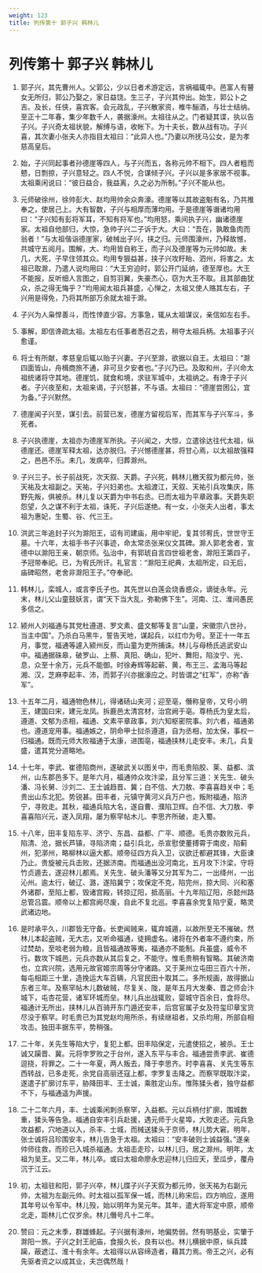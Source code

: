 ```yaml
---
weight: 123
title: 列传第十 郭子兴 韩林儿
---
```


# 列传第十 郭子兴 韩林儿

1. <span id="列传第十_郭子兴_韩林儿-1"></span>
郭子兴，其先曹州人。父郭公，少以日者术游定远，言祸福辄中。邑富人有瞽女无所归，郭公乃娶之，家日益饶。生三子，子兴其仲出。始生，郭公卜之吉。及长，任侠，喜宾客。会元政乱，子兴散家资，椎牛酾酒，与壮士结纳。至正十二年春，集少年数千人，袭据濠州。太祖往从之。门者疑其谍，执以告子兴。子兴奇太祖状貌，解缚与语，收帐下。为十夫长，数从战有功。子兴喜，其次妻小张夫人亦指目太祖曰：“此异人也。”乃妻以所抚马公女，是为孝慈高皇后。

2. <span id="列传第十_郭子兴_韩林儿-2"></span>
始，子兴同起事者孙德崖等四人，与子兴而五，各称元帅不相下。四人者粗而戆，日剽掠，子兴意轻之。四人不悦，合谋倾子兴。子兴以是多家居不视事。太祖乘闲说曰：“彼日益合，我益离，久之必为所制。”子兴不能从也。

3. <span id="列传第十_郭子兴_韩林儿-3"></span>
元师破徐州，徐帅彭大、赵均用帅余众奔濠。德崖等以其故盗魁有名，乃共推奉之，使居己上。大有智数，子兴与相厚而薄均用。于是德崖等谮诸均用曰：“子兴知有彭将军耳，不知有将军也。”均用怒，乘间执子兴，幽诸德崖家。太祖自他部归，大惊，急帅子兴二子诉于大。大曰：“吾在，孰敢鱼肉而翁者！”与太祖偕诣德崖家，破械出子兴，挟之归。元师围濠州，乃释故憾，共城守五阅月。围解，大、均用皆自称王，而子兴及德崖等为元帅如故。未几，大死，子早住领其众。均用专狠益甚，挟子兴攻盱眙、泗州，将害之。太祖已取滁，乃遣人说均用曰：“大王穷迫时，郭公开门延纳，德至厚也。大王不能报，反听细人言图之，自剪羽翼，失豪杰心，窃为大王不取。且其部曲犹众，杀之得无悔乎？”均用闻太祖兵甚盛，心惮之，太祖又使人赂其左右，子兴用是得免，乃将其所部万余就太祖于滁。

4. <span id="列传第十_郭子兴_韩林儿-4"></span>
子兴为人枭悍善斗，而性悻直少容。方事急，辄从太祖谋议，亲信如左右手。

5. <span id="列传第十_郭子兴_韩林儿-5"></span>
事解，即信谗疏太祖。太祖左右任事者悉召之去，稍夺太祖兵柄。太祖事子兴愈谨。

6. <span id="列传第十_郭子兴_韩林儿-6"></span>
将士有所献，孝慈皇后辄以贻子兴妻。子兴至滁，欲据以自王。太祖曰：“滁四面皆山，舟楫商旅不通，非可旦夕安者也。”子兴乃已。及取和州，子兴命太祖统诸将守其地。德崖饥，就食和境，求驻军城中，太祖纳之。有谗于子兴者。子兴夜至和，太祖来谒，子兴怒甚，不与语。太祖曰：“德崖尝困公，宜为备。”子兴默然。

7. <span id="列传第十_郭子兴_韩林儿-7"></span>
德崖闻子兴至，谋引去。前营已发，德崖方留视后军，而其军与子兴军斗，多死者。

8. <span id="列传第十_郭子兴_韩林儿-8"></span>
子兴执德崖，太祖亦为德崖军所执。子兴闻之，大惊，立遣徐达往代太祖，纵德崖还。德崖军释太祖，达亦脱归。子兴憾德崖甚，将甘心焉，以太祖故强释之，邑邑不乐。未几，发病卒，归葬滁州。

9. <span id="列传第十_郭子兴_韩林儿-9"></span>
子兴三子。长子前战死，次天叙、天爵。子兴死，韩林儿檄天叙为都元帅，张天祐及太祖副之。天祐，子兴妇弟也。太祖渡江，天叙、天祐引兵攻集庆，陈野先叛，俱被杀。林儿复以天爵为中书右丞。已而太祖为平章政事。天爵失职怨望，久之谋不利于太祖，诛死，子兴后遂绝。有一女，小张夫人出者，事太祖为惠妃，生蜀、谷、代三王。

10. <span id="列传第十_郭子兴_韩林儿-10"></span>
洪武三年追封子兴为滁阳王，诏有司建庙，用中牢祀，复其邻宥氏，世世守王墓。十六年，太祖手书子兴事迹，命太常丞张来仪文其碑。滁人郭老舍者，宣德中以滁阳王亲，朝京师。弘治中，有郭琥自言四世祖老舍，滁阳王第四子，予冠带奉祀。已，为宥氏所讦。礼官言：“滁阳王祀典，太祖所定，曰无后，庙碑昭然，老舍非滁阳王子。”夺奉祀。

11. <span id="列传第十_郭子兴_韩林儿-11"></span>
韩林儿，栾城人，或言李氏子也。其先世以白莲会烧香惑众，谪徙永年。元末，林儿父山童鼓妖言，谓“天下当大乱，弥勒佛下生”。河南、江、淮间愚民多信之。

12. <span id="列传第十_郭子兴_韩林儿-12"></span>
颍州人刘福通与其党杜遵道、罗文素、盛文郁等复言“山童，宋徽宗八世孙，当主中国”。乃杀白马黑牛，誓告天地，谋起兵，以红巾为号。至正十一年五月，事觉，福通等遽入颍州反，而山童为吏所捕诛。林儿与母杨氏逃武安山中。福通据硃皋，破罗山、上蔡、真阳、确山，犯叶、舞阳，陷汝宁、光、息，众至十余万，元兵不能御。时徐寿辉等起蕲、黄，布王三、孟海马等起湘、汉，芝麻李起丰、沛，而郭子兴亦据濠应之。时皆谓之“红军”，亦称“香军”。

13. <span id="列传第十_郭子兴_韩林儿-13"></span>
十五年二月，福通物色林儿，得诸砀山夹河；迎至亳，僭称皇帝，又号小明王，建国曰宋，建元龙凤。拆鹿邑太清宫材，治宫阙于亳。尊杨氏为皇太后，遵道、文郁为丞相，福通、文素平章政事，刘六知枢密院事。刘六者，福通弟也。遵道宠用事。福通嫉之，阴命甲士挝杀遵道，自为丞相，加太保，事权一归福通。既而元师大败福通于太康，进围亳，福通挟林儿走安丰。未几，兵复盛，遣其党分道略地。

14. <span id="列传第十_郭子兴_韩林儿-14"></span>
十七年，李武、崔德陷商州，遂破武关以图关中，而毛贵陷胶、莱、益都、滨州，山东郡邑多下。是年六月，福通帅众攻汴梁，且分军三道：关先生、破头潘、冯长舅、沙刘二、王士诚趋晋、冀；白不信、大刀敖、李喜喜趋关中；毛贵出山东北犯。势锐甚。田丰者，元镇守黄河义兵万户也，叛附福通，陷济宁，寻败走。其秋，福通兵陷大名，遂自曹、濮陷卫辉。白不信、大刀敖、李喜喜陷兴元，遂入凤翔，屡为察罕帖木儿、李思齐所破，走入蜀。

15. <span id="列传第十_郭子兴_韩林儿-15"></span>
十八年，田丰复陷东平、济宁、东昌、益都、广平、顺德。毛贵亦数败元兵，陷清、沧，据长芦镇，寻陷济南；益引兵北，杀宣慰使董搏霄于南皮，陷蓟州，犯漷州，略柳林以逼大都。顺帝征四方兵入卫，议欲迁都避其锋，大臣谏乃止。贵旋被元兵击败，还据济南。而福通出没河南北，五月攻下汴梁，守将竹贞遁去，遂迎林儿都焉。关先生、破头潘等又分其军为二，一出绛州，一出沁州。逾太行，破辽、潞，遂陷冀宁；攻保定不克，陷完州，掠大同、兴和塞外诸郡，至陷上都，毁诸宫殿，转掠辽阳，抵高丽。十九年陷辽阳，杀懿州路总管吕震。顺帝以上都宫阙尽废，自此不复北巡。李喜喜余党复陷宁夏，略灵武诸边地。

16. <span id="列传第十_郭子兴_韩林儿-16"></span>
是时承平久，川郡皆无守备。长吏闻贼来，辄弃城遁，以故所至无不摧破。然林儿本起盗贼，无大志，又听命福通，徒拥虚名。诸将在外者率不遵约束，所过焚劫，至啖老弱为粮，且皆福通故等夷，福通亦不能制。兵虽盛，威令不行。数攻下城邑，元兵亦数从其后复之，不能守。惟毛贵稍有智略。其破济南也，立宾兴院，选用元故官姬宗周等分守诸路。又于莱州立屯田三百六十所，每屯相距三十里，造挽运大车百辆，凡官民田十取其二。多所规画，故得据山东者三年。及察罕帖木儿数破贼，尽复关、陇，是年五月大发秦、晋之师会汴城下，屯杏花营，诸军环城而垒。林儿兵出战辄败，婴城守百余日，食将尽。福通计无所出，挟林儿从百骑开东门遁还安丰，后宫官属子女及符玺印章宝货尽没于察罕。时毛贵已为其党赵均用所杀，有续继祖者，又杀均用，所部自相攻击。独田丰据东平，势稍强。

17. <span id="列传第十_郭子兴_韩林儿-17"></span>
二十年，关先生等陷大宁，复犯上都。田丰陷保定，元遣使招之，被杀。王士诚又躏晋、冀。元将孛罗败之于台州，遂入东平与丰合。福通尝责李武、崔德逗挠，将罪之。二十一年夏，两人叛去，降于李思齐。时李喜喜、关先生等东西转战，已多走死，余党自高丽还寇上都，孛罗复击降之。而察罕既取汴梁，遂遣子扩廓讨东平，胁降田丰、王士诚，乘胜定山东。惟陈猱头者，独守益都不下，与福通遥为声援。

18. <span id="列传第十_郭子兴_韩林儿-18"></span>
二十二年六月，丰、士诚乘闲刺杀察罕，入益都。元以兵柄付扩廓，围城数重，猱头等告急。福通自安丰引兵赴援，遇元师于火星埠，大败走还。元兵急攻益都，穴地道以入，杀丰、士城，而械送猱头于京师，林儿势大窘。明年，张士诚将吕珍围安丰，林儿告急于太祖。太祖曰：“安丰破则士诚益强。”遂亲帅师往救，而珍已入城杀福通。太祖击走珍，以林儿归，居之滁州。明年，太祖为吴王。又二年，林儿卒。或曰太祖命廖永忠迎林儿归应天，至瓜步，覆舟沉于江云。

19. <span id="列传第十_郭子兴_韩林儿-19"></span>
初，太祖驻和阳，郭子兴卒，林儿牒子兴子天叙为都元帅，张天祐为右副元帅，太祖为左副元帅。时太祖以孤军保一城，而林儿称宋后，四方响应，遂用其年号以令军中。林儿殁，始以明年为吴元年。其年，遣大将军定中原，顺帝北走，距林儿亡仅岁余。林儿僭号凡十二年。

20. <span id="列传第十_郭子兴_韩林儿-20"></span>
赞曰：元之末季，群雄蜂起。子兴据有濠州，地偏势弱。然有明基业，实肇于滁阳一旅。子兴之封王祀庙，食报久长，良有以也。林儿横据中原，纵兵蹂躏，蔽遮江、淮十有余年。太祖得以从容缔造者，藉其力焉。帝王之兴，必有先驱者资之以成其业，夫岂偶然哉！
